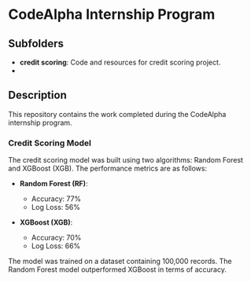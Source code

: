 # CodeAlpha Internship Program

## Subfolders
- **credit scoring**: Code and resources for credit scoring project.
- 

## Description
This repository contains the work completed during the CodeAlpha internship program.

### Credit Scoring Model
The credit scoring model was built using two algorithms: Random Forest and XGBoost (XGB). The performance metrics are as follows:

- **Random Forest (RF)**:
  - Accuracy: 77%
  - Log Loss: 56%

- **XGBoost (XGB)**:
  - Accuracy: 70%
  - Log Loss: 66%

The model was trained on a dataset containing 100,000 records. The Random Forest model outperformed XGBoost in terms of accuracy.
